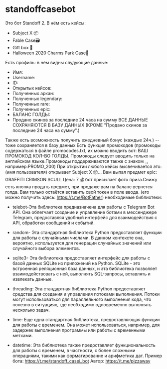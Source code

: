 # standoffcasebot
Это бот Standoff 2.
В нём есть кейсы: 

- Subject X 📦
- Fable Case🗃
- Gift box 🎁
- Halloween 2020 Charms Park Case🎃


Есть профиль: в нём видны слудующие данные:
- Имя:
- Username: 
- ID: 
- Открытых кейсов: 
- Полученных аркан: 
- Полученных legendary: 
- Полученных rare: 
- Полученных epic: 
- БАЛАНС ГОЛДЫ: 
- Продано скинов за последние 24 часа на сумму
                                                ВСЕ ДАННЫЕ СОХРАНЯЮТСЯ В БАЗУ ДАННЫХ (КРОМЕ "Продано скинов за последние 24 часа на сумму".)


Также есть возможность получить ежедневный бонус (каждые 24ч.) -- тоже сохраняется в базу данных
Есть функция промокодов (промокоды содержаться в файле promocodes.txt, их можно вводить вот: ВАШ ПРОМОКОД КОЛ-ВО ГОЛДЫ. Промокоды следует вводить только на английском языке.Промокоды поддерживаются также с знаком _, например:PROMO_200)
При открытии любого кейсы высвечивается это:
(имя пользователя) открывает Subject X 📦...
Вам выпал предмет epic: GRAFFITI CRIMSON SCULL
Цена: 7 💰
бот присылает фото приза.Снижу есть кнопка продать предмет, при продаже вам на баланс вернется голда.
Вам только остаётся вставить свой токен в поле ввода. (его можно получить здесь: https://t.me/BotFather)
необходимые библиотеки:
 
- telebot-Эта библиотека предназначена для работы с Telegram Bot API. Она облегчает создание и управление ботами в мессенджере Telegram, предоставляя удобный интерфейс для взаимодействия с API, обработки сообщений и событий.

- random- Эта стандартная библиотека Python предоставляет функции для работы с случайными числами. В данном контексте она, вероятно, используется для генерации случайных значений или случайного выбора элементов.

- sqlite3- Эта библиотека предоставляет интерфейс для работы с базой данных SQLite из приложений на Python. SQLite - это встроенная реляционная база данных, и эта библиотека позволяет взаимодействовать с ней, выполнять SQL-запросы, вставлять и извлекать данные.

- threading: Эта стандартная библиотека Python предоставляет средства для создания и управления потоками выполнения. Потоки могут использоваться для параллельного выполнения кода, что полезно в ситуациях, где необходимо одновременно выполнять несколько задач.

- time: Еще одна стандартная библиотека, предоставляющая функции для работы с временем. Она может использоваться, например, для задержек выполнения программы или работы с временными метками.

- datetime: Эта библиотека также предоставляет функциональность для работы с временем, в частности, с более сложными операциями, такими как форматирование и арифметика дат.
Пример бота: https://t.me/standoff_casei_bot
  Автор: https://t.me/pizzaway
